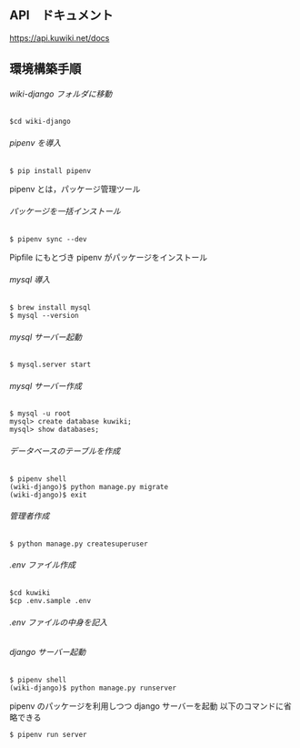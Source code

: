 ## API　ドキュメント
https://api.kuwiki.net/docs

## 環境構築手順

###### wiki-django フォルダに移動

```
$cd wiki-django
```

###### pipenv を導入

```
$ pip install pipenv
```

pipenv とは，パッケージ管理ツール

###### パッケージを一括インストール

```
$ pipenv sync --dev
```

Pipfile にもとづき pipenv がパッケージをインストール

###### mysql 導入

```
$ brew install mysql
$ mysql --version
```

###### mysql サーバー起動

```
$ mysql.server start
```

###### mysql サーバー作成

```
$ mysql -u root
mysql> create database kuwiki;
mysql> show databases;
```

###### データベースのテーブルを作成

```
$ pipenv shell
(wiki-django)$ python manage.py migrate
(wiki-django)$ exit
```

###### 管理者作成

```
$ python manage.py createsuperuser
```

###### .env ファイル作成

```
$cd kuwiki
$cp .env.sample .env
```

###### .env ファイルの中身を記入

###### django サーバー起動

```
$ pipenv shell
(wiki-django)$ python manage.py runserver
```

pipenv のパッケージを利用しつつ django サーバーを起動
以下のコマンドに省略できる

```
$ pipenv run server
```
